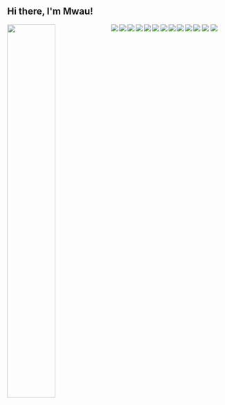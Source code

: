 ## Hi there, I'm Mwau! 

<img align="left" width=47% src="https://github-readme-stats.vercel.app/api?username=peter-mwau&show_icons=true&theme=radical"/>
<img align="left" src="https://github-readme-stats.vercel.app/api/top-langs/?username=peter-mwau&layout=compact">






<img align="" src="https://img.shields.io/badge/Firebase-039BE5?style=for-the-badge&logo=Firebase&logoColor=white">

<img align="" src="https://img.shields.io/badge/mysql-%2300f.svg?style=for-the-badge&logo=mysql&logoColor=white">

<img align="" src="https://img.shields.io/badge/django-%23092E20.svg?style=for-the-badge&logo=django&logoColor=white">

<img align="left" src="https://img.shields.io/badge/Next-black?style=for-the-badge&logo=next.js&logoColor=white">

<img align="left" src="https://img.shields.io/badge/tailwindcss-%2338B2AC.svg?style=for-the-badge&logo=tailwind-css&logoColor=white">

<img align="left" src="https://img.shields.io/badge/Visual%20Studio%20Code-0078d7.svg?style=for-the-badge&logo=visual-studio-code&logoColor=white">

<img align="left" src="https://img.shields.io/badge/python-3670A0?style=for-the-badge&logo=python&logoColor=ffdd54">

<img align="left" src="https://img.shields.io/badge/Solidity-%23363636.svg?style=for-the-badge&logo=solidity&logoColor=white">


<img align="left" src="https://img.shields.io/badge/Ubuntu-E95420?style=for-the-badge&logo=ubuntu&logoColor=white">

<img align="left" src="https://img.shields.io/badge/git-%23F05033.svg?style=for-the-badge&logo=git&logoColor=white">
<img align="left" src="https://img.shields.io/badge/github-%23121011.svg?style=for-the-badge&logo=github&logoColor=white">
<img align="left" src="https://img.shields.io/badge/Freelancer-29B2FE?style=for-the-badge&logo=Freelancer&logoColor=white">











